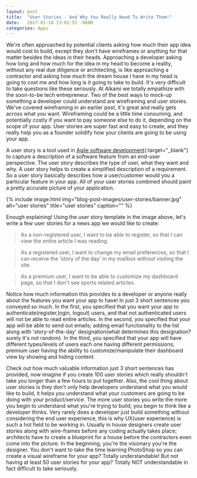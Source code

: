 ```yaml
---
layout: post
title:  "User Stories - And Why You Really Need To Write Them!"
date:   2017-01-18 13:01:55 -0600
categories: Apps
---
```


We're often approached by potential clients asking how much their app idea would cost to build, except they don't have wireframes or anything for that matter besides the ideas in their heads. Approaching a developer asking how long and how much for the idea in my head to become a reality, without any real due diligence or architecting, is like approaching a contractor and asking how much the dream house I have in my head is going to cost me and how long is it going to take to build. It's very difficult to take questions like these seriously. At Alkami we totally empathize with the soon-to-be tech entrepreneur. Two of the best ways to mock-up something a developer could understand are wireframing and user stories. We've covered wireframing in an earlier post, it's great and really gets across what you want. Wireframing could be a little time consuming, and potentially costly if you want to pay someone else to do it, depending on the scope of your app. User stories are super fast and easy to create, and they really help you as a founder solidify how your clients are going to be using your app.

A user story is a tool used in [Agile software development](https://en.wikipedia.org/wiki/Agile_software_development){:target="_blank"} to capture a description of a software feature from an end-user perspective. The user story describes the type of user, what they want and why. A user story helps to create a simplified description of a requirement. So a user story basically describes how a user/customer would you a particular feature in your app. All of your user stories combined should paint a pretty accurate picture of your application.

{% include image.html
  img="blog-post-images/user-stories/banner.jpg"
  alt="user stories"
  title="user stories"
  caption=""
%}

Enough explaining! Using the user story template in the image above, let's write a few user stories for a news app we would like to create:

> As a non-registered user, I want to be able to register, so that I can view the entire article I was reading.

> As a registered user, I want to change my email preferences, so that I can receive the 'story of the day' in my mailbox without visiting the site.

> As a premium user, I want to be able to customize my dashboard page, so that I don't see sports related articles.

Notice how much information this provides to a developer or anyone really about the features you want your app to have! In just 3 short sentences you conveyed so much. In the first, you specified that you want your app to authenticate(register,login, logout) users, and that not authenticated users will not be able to read entire articles. In the second, you specified that your app will be able to send out emails; adding email functionality to the list along with 'story-of-the-day' designation(what determines this designation? surely it's not random). In the third, you specified that your app will have different types/levels of users each one having different permissions; premium user having the ability to customize/manipulate their dashboard view by showing and hiding content.

Check out how much valuable information just 3 short sentences has provided, now imagine if you create 100 user stories which really shouldn't take you longer than a few hours to put together. Also, the cool thing about user stories is they don't only help developers understand what you would like to build, it helps you understand what your customers are going to be doing with your product/service. The more user stories you write the more you begin to understand what you're trying to build, you begin to think like a developer thinks. Very rarely does a developer just build something without considering the end user experience, this is why UX(user experience) is such a hot field to be working in. Usually in house designers create user stories along with wire-frames before any coding actually takes place; architects have to create a blueprint for a house before the contractors even come into the picture. In the beginning, you're the visionary you're the designer. You don't want to take the time learning PhotoShop so you can create a visual wireframe for your app? Totally understandable! But not having at least 50 user stories for your app? Totally NOT understandable in fact difficult to take seriously.
